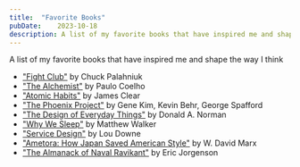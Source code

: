 ```yaml
---
title:	"Favorite Books"
pubDate:	2023-10-18
description: A list of my favorite books that have inspired me and shape the way I think
---
```


A list of my favorite books that have inspired me and shape the way I think

- ["Fight Club"](https://www.amazon.com/Fight-Club-Chuck-Palahniuk/dp/0393039765?qid=&sr=) by Chuck Palahniuk
- ["The Alchemist"](https://www.amazon.com/Alchemist-25th-Anniversary-Paulo-Coelho/dp/0062390627/ref=pd_lpo_sccl_2/130-0117433-7804830?content-id=amzn1.sym.116f529c-aa4d-4763-b2b6-4d614ec7dc00) by Paulo Coelho
- ["Atomic Habits"](https://www.amazon.com/Atomic-Habits-Proven-Build-Break/dp/0735211299) by James Clear
- ["The Phoenix Project"](https://www.amazon.com/Phoenix-Project-DevOps-Helping-Business/dp/1942788290) by Gene Kim, Kevin Behr, George Spafford
- ["The Design of Everyday Things"](https://www.amazon.com/Design-Everyday-Things-Donald-Norman/dp/0465067107?crid=26VYBD0KHMP9M&keywords=the+design+of+everyday+things&qid=1697677581&s=books&sprefix=the+design+of,stripbooks,90&sr=1-4) by Donald A. Norman
- ["Why We Sleep"](https://www.amazon.com/Why-We-Sleep-Unlocking-Dreams/dp/1501144316) by Matthew Walker
- ["Service Design"](https://www.amazon.com/Good-Services-Decoding-Mystery-Service/dp/9063695438) by Lou Downe
- ["Ametora: How Japan Saved American Style"](https://www.amazon.com/gp/product/B012271ONK?caller=Goodreads) by W. David Marx
- ["The Almanack of Naval Ravikant"](https://www.amazon.com/Almanack-Naval-Ravikant-Wealth-Happiness-ebook/dp/B08FF8MTM6) by Eric Jorgenson
